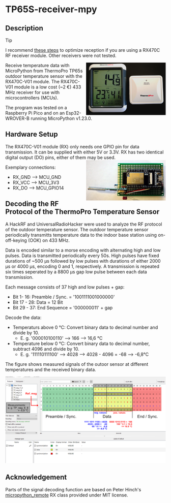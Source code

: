 # TP65S-receiver-mpy

## Description

> [!TIP]
> I recommend [these steps](https://github.com/de-dh/MPY-RF) to optimize reception if you are using a RX470C RF receiver module.
> Other receivers were not tested.


<img align="right" src="img/TP.jpg" width="250" height="auto" />

Receive temperature data with MicroPython from ThermoPro TP65s outdoor temperature sensor with the RX470C-V01 module.
The RX470C-V01 module is a low cost (~2 €) 433 MHz receiver for use with microcontrollers (MCUs).


The program was tested on a Raspberry Pi Pico and on an Esp32-WROVER-B running MicroPython v1.23.0.



## Hardware Setup
The RX470C-V01 module (RX) only needs one GPIO pin for data transmission.
It can be supplied with either 5V or 3.3V.
RX has two identical digital output (DO) pins, either of them may be used.
<img align="right" src="img/Setup.jpg" width="250" height="auto" />

Exemplary connections:
- RX_GND --> MCU_GND
- RX_VCC --> MCU_3V3
- RX_DO  --> MCU_GPIO14


## Decoding the RF Protocol of the ThermoPro Temperature Sensor
A HackRF and UniversalRadioHacker were used to analyze the RF protocol of the outdoor temperature sensor.
The outdoor temperature sensor periodically transmitts temperature data to the indoor base station using on-off-keying (OOK) on 433 MHz.

Data is encoded similar to a morse encoding with alternating high and low pulses. 
Data is transmitted periodically every 50s.
High pulses have fixed durations of ~500 µs followed by low pulses with durations of either 2000 µs or 4000 µs, encoding 0 and 1, respectively.
A transmission is repeated six times seperated by a 8800 µs gap low pulse between each data transmission.
    
Each message consists of 37 high and low pulses + gap:
- Bit 1- 16: Preamble / Sync. = '1001111001000000'
- Bit 17 - 28: Data = 12 Bit
- Bit 29 - 37: End Sequence = '000000011' + gap


Decode the data:
- Temperaturs above 0 °C: Convert binary data to decimal number and divide by 10.
    - E. g. '000010100110' --> 166 --> 16,6 °C
- Temperature below 0 °C: Convert binary data to decimal number, subtract 4096 and divide by 10.
    - E. g. '111110111100' --> 4028 -->  4028 - 4096 = -68 --> -6,8°C


The figure shows measured signals of the outoor sensor at different temperatures and the received binary data.

<img src="img/TP_Protocol_Analysis_Edited.png" width="800" height="auto" />

## Acknowledgement
Parts of the signal decoding function are based on Peter Hinch's [micropython_remote](https://github.com/peterhinch/micropython_remote) RX class provided under MIT license.
